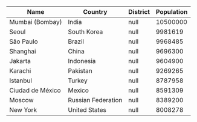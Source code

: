 | Name | Country | District | Population |
| --- | --- | --- | --- |
| Mumbai (Bombay) | India | null | 10500000 |
| Seoul | South Korea | null | 9981619 |
| São Paulo | Brazil | null | 9968485 |
| Shanghai | China | null | 9696300 |
| Jakarta | Indonesia | null | 9604900 |
| Karachi | Pakistan | null | 9269265 |
| Istanbul | Turkey | null | 8787958 |
| Ciudad de México | Mexico | null | 8591309 |
| Moscow | Russian Federation | null | 8389200 |
| New York | United States | null | 8008278 |
